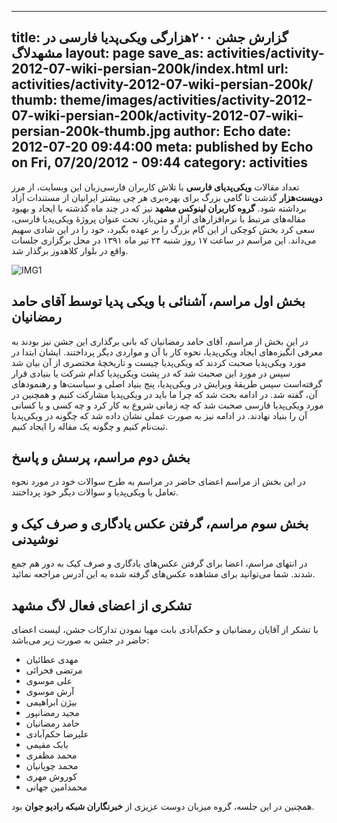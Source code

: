 ----------
title:  گزارش جشن ۲۰۰هزارگی ویکی‌پدیا فارسی در مشهدلاگ 
layout: page
save_as: activities/activity-2012-07-wiki-persian-200k/index.html
url: activities/activity-2012-07-wiki-persian-200k/
thumb: theme/images/activities/activity-2012-07-wiki-persian-200k/activity-2012-07-wiki-persian-200k-thumb.jpg
author: Echo
date: 2012-07-20 09:44:00
meta: published by Echo on Fri, 07/20/2012 - 09:44
category: activities
----------

تعداد مقالات **ویکی‌پدیای فارسی** با تلاش کاربران فارسی‌زبان این وبسایت، از مرز **دویست‌هزار** گذشت تا گامی بزرگ برای بهره‌بری هر چی بیشتر ایرانیان از مستندات آزاد برداشته شود. **گروه کاربران لینوکس مشهد** نیز که در چند ماه گذشته با ایجاد و بهبود مقاله‌های مرتبط با نرم‌افزارهای آزاد و متن‌باز، تحت عنوان پروژهٔ ویکی‌پدیا فارسی، سعی کرد بخش کوچکی از این گام بزرگ را بر عهده بگیرد، خود را در این شادی سهیم می‌داند. این مراسم در ساعت ۱۷ روز شنبه ۲۴ تیر ماه ۱۳۹۱ در محل برگزاری جلسات واقع در بلوار کلاهدوز برگذار شد.

![IMG1](/activities/activity-2012-07-wiki-persian-200k/activity-2012-07-wiki-persian-200k-group-picture.jpg)

## بخش اول مراسم، آشنائی با ویکی پدیا توسط آقای حامد رمضانیان

در این بخش از مراسم، آقای حامد رمضانیان که بانی برگذاری این جشن نیز بودند به معرفی انگیزه‌های ایجاد ویکی‌پدیا، نحوه کار با آن و مواردی دیگر پرداختند. ایشان ابتدا در مورد ویکی‌پدیا صحبت کردند که ویکی‌پدیا چیست و تاریخچهٔ مختصری از آن بیان شد سپس در مورد این صحبت شد که در پشت ویکی‌پدیا کدام شرکت یا بنیادی قرار گرفته‌است سپس طریقهٔ ویرایش در ویکی‌پدیا، پنج بنیاد اصلی و سیاست‌ها و رهنمودهای آن، گفته شد. در ادامه بحث شد که چرا ما باید در ویکی‌پدیا مشارکت کنیم و همچنین در مورد ویکی‌پدیا فارسی صحبت شد که چه زمانی شروع به کار کرد و چه کسی و یا کسانی آن را بنیاد نهادند. در ادامه نیز به صورت عملی نشان داده شد که چگونه در ویکی‌پدیا ثبت‌نام کنیم و چگونه یک مقاله را ایجاد کنیم.

## بخش دوم مراسم، پرسش و پاسخ

در این بخش از مراسم اعضای حاضر در مراسم به طرح سوالات خود در مورد نحوه تعامل با ویکی‌پدیا و سوالات دیگر خود پرداختند.

## بخش سوم مراسم، گرفتن عکس یادگاری و صرف کیک و نوشیدنی

در انتهای مراسم، اعضا برای گرفتن عکس‌های یادگاری و صرف کیک به دور هم جمع شدند. شما می‌توانید برای مشاهده عکس‌های گرفته شده به این آدرس مراجعه نمائید.

## تشکری از اعضای فعال لاگ مشهد

با تشکر از آقایان رمضانیان و حکم‌آبادی بابت مهیا نمودن تدارکات جشن، لیست اعضای حاضر در جشن به صورت زیر می‌باشد:

* مهدی عطائیان
* مرتضی فخرائی
* علی موسوی
* آرش موسوی
* بیژن ابراهیمی
* مجید رمضانپور
* حامد رمضانیان
* علیرضا حکم‌آبادی
* بابک مقیمی
* محمد مظفری
* محمد چوپانیان
* کوروش مهری
* محمدامین جهانی

همچنین در این جلسه، گروه میزبان دوست عزیزی از **خبرنگاران شبکه رادیو جوان** بود.
